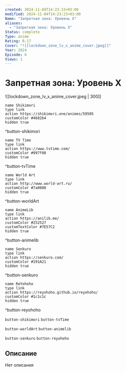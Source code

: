 ```yaml
---
created: 2024-11-04T14:23:23+03:00
modified: 2024-11-04T14:23:23+03:00
Name: "Запретная зона: Уровень X"
aliases:
  - "Запретная зона: Уровень X"
Status: complete
Type: anime
Rating: R-17
Cover: "![[lockdown_zone_lv_x_anime_cover.jpeg]]"
Year: 2024
Episode: 6
Views: 1
---
```


# Запретная зона: Уровень X

![[lockdown_zone_lv_x_anime_cover.jpeg | 300]]

```button
name Shikimori
type link
action https://shikimori.one/animes/59505
customColor #4682b4
hidden true
```
^button-shikimori

```button
name TV Time
type link
action https://www.tvtime.com/
customColor #997f00
hidden true
```
^button-tvTime

```button
name World Art
type link
action http://www.world-art.ru/
customColor #7a0000
hidden true
```
^button-worldArt

```button
name AnimeLib
type link
action https://anilib.me/
customColor #252527
customTextColor #7E57C2
hidden true
```
^button-animelib

```button
name Senkuro
type link
action https://senkuro.com/
customColor #191A21
hidden true
```
^button-senkuro

```button
name ReYohoho
type link
action https://reyohoho.github.io/reyohoho/
customColor #1c1c1c
hidden true
```
^button-reyohoho

`button-shikimori` `button-tvTime`

`button-worldArt` `button-animelib`

`button-senkuro` `button-reyohoho`

## Описание

Нет описания

